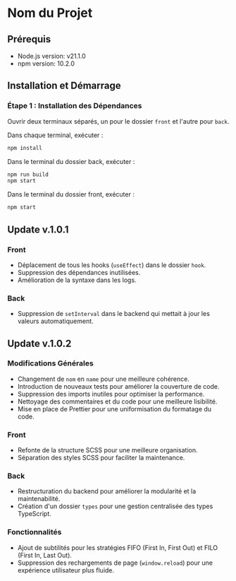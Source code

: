 # Nom du Projet

## Prérequis
- Node.js version: v21.1.0
- npm version: 10.2.0

## Installation et Démarrage

### Étape 1 : Installation des Dépendances
Ouvrir deux terminaux séparés, un pour le dossier `front` et l'autre pour `back`.

Dans chaque terminal, exécuter :
```bash
npm install
```

Dans le terminal du dossier back, exécuter :

```bash
npm run build
npm start
```

Dans le terminal du dossier front, exécuter :

```bash
npm start
```

## Update v.1.0.1

### Front
- Déplacement de tous les hooks (`useEffect`) dans le dossier `hook`.
- Suppression des dépendances inutilisées.
- Amélioration de la syntaxe dans les logs.

### Back
- Suppression de `setInterval` dans le backend qui mettait à jour les valeurs automatiquement.

## Update v.1.0.2

### Modifications Générales
- Changement de `nom` en `name` pour une meilleure cohérence.
- Introduction de nouveaux tests pour améliorer la couverture de code.
- Suppression des imports inutiles pour optimiser la performance.
- Nettoyage des commentaires et du code pour une meilleure lisibilité.
- Mise en place de Prettier pour une uniformisation du formatage du code.

### Front
- Refonte de la structure SCSS pour une meilleure organisation.
- Séparation des styles SCSS pour faciliter la maintenance.

### Back
- Restructuration du backend pour améliorer la modularité et la maintenabilité.
- Création d'un dossier `types` pour une gestion centralisée des types TypeScript.

### Fonctionnalités
- Ajout de subtilités pour les stratégies FIFO (First In, First Out) et FILO (First In, Last Out).
- Suppression des rechargements de page (`window.reload`) pour une expérience utilisateur plus fluide.

